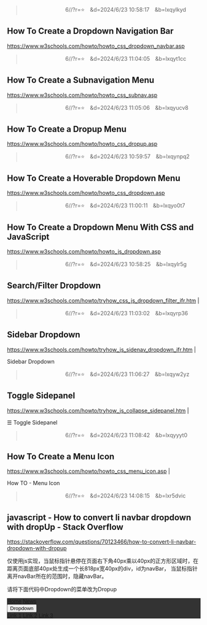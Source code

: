 
>　　　　　　　　6//?r=⭐　&d=2024/6/23 10:58:17　&b=lxqylkyd
## How To Create a Dropdown Navigation Bar
https://www.w3schools.com/howto/howto_css_dropdown_navbar.asp

>　　　　　　　　6//?r=⭐　&d=2024/6/23 11:04:05　&b=lxqyt1cc
## How To Create a Subnavigation Menu
https://www.w3schools.com/howto/howto_css_subnav.asp

>　　　　　　　　6//?r=⭐　&d=2024/6/23 11:05:06　&b=lxqyucv8
## How To Create a Dropup Menu
https://www.w3schools.com/howto/howto_css_dropup.asp


>　　　　　　　　6//?r=⭐　&d=2024/6/23 10:59:57　&b=lxqynpq2
## How To Create a Hoverable Dropdown Menu
https://www.w3schools.com/howto/howto_css_dropdown.asp

>　　　　　　　　6//?r=⭐　&d=2024/6/23 11:00:11　&b=lxqyo0t7
## How To Create a Dropdown Menu With CSS and JavaScript
https://www.w3schools.com/howto/howto_js_dropdown.asp

>　　　　　　　　6//?r=⭐　&d=2024/6/23 10:58:25　&b=lxqylr5g
## Search/Filter Dropdown
https://www.w3schools.com/howto/tryhow_css_js_dropdown_filter_ifr.htm
|

>　　　　　　　　6//?r=⭐　&d=2024/6/23 11:03:02　&b=lxqyrp36
## Sidebar Dropdown
https://www.w3schools.com/howto/tryhow_js_sidenav_dropdown_ifr.htm
|

Sidebar Dropdown

>　　　　　　　　6//?r=⭐　&d=2024/6/23 11:06:27　&b=lxqyw2yz
## Toggle Sidepanel
https://www.w3schools.com/howto/tryhow_js_collapse_sidepanel.htm
|

☰ Toggle Sidepanel

>　　　　　　　　6//?r=⭐　&d=2024/6/23 11:08:42　&b=lxqyyyt0
## How To Create a Menu Icon
https://www.w3schools.com/howto/howto_css_menu_icon.asp
|

How TO - Menu Icon

>　　　　　　　　6//?r=⭐　&d=2024/6/23 14:08:15　&b=lxr5dvic
## javascript - How to convert li navbar dropdown with dropUp - Stack Overflow
https://stackoverflow.com/questions/70123466/how-to-convert-li-navbar-dropdown-with-dropup

仅使用js实现，当鼠标指针悬停在页面右下角40px乘以40px的正方形区域时，在距离页面底部40px处生成一个长818px宽40px的div，id为navBar，
当鼠标指针离开navBar所在的范围时，隐藏navBar。

请将下面代码中Dropdown的菜单改为Dropup
<div class="navbar">
  <a href="#home">Home</a>
  <a href="#news">News</a>
  <div class="dropdown">
    <button class="dropbtn">Dropdown
      <i class="fa fa-caret-down"></i>
    </button>
    <div class="dropdown-content">
      <a href="#">Link 1</a>
      <a href="#">Link 2</a>
      <a href="#">Link 3</a>
    </div>
  </div>
</div>
<style>
/* Navbar container */
.navbar {
  overflow: hidden;
  background-color: #333;
  font-family: Arial;
}

/* Links inside the navbar */
.navbar a {
  float: left;
  font-size: 16px;
  color: white;
  text-align: center;
  padding: 14px 16px;
  text-decoration: none;
}

/* The dropdown container */
.dropdown {
  float: left;
  overflow: hidden;
}

/* Dropdown button */
.dropdown .dropbtn {
  font-size: 16px;
  border: none;
  outline: none;
  color: white;
  padding: 14px 16px;
  background-color: inherit;
  font-family: inherit; /* Important for vertical align on mobile phones */
  margin: 0; /* Important for vertical align on mobile phones */
}

/* Add a red background color to navbar links on hover */
.navbar a:hover, .dropdown:hover .dropbtn {
  background-color: red;
}

/* Dropdown content (hidden by default) */
.dropdown-content {
  display: none;
  position: absolute;
  background-color: #f9f9f9;
  min-width: 160px;
  box-shadow: 0px 8px 16px 0px rgba(0,0,0,0.2);
  z-index: 1;
}

/* Links inside the dropdown */
.dropdown-content a {
  float: none;
  color: black;
  padding: 12px 16px;
  text-decoration: none;
  display: block;
  text-align: left;
}

/* Add a grey background color to dropdown links on hover */
.dropdown-content a:hover {
  background-color: #ddd;
}

/* Show the dropdown menu on hover */
.dropdown:hover .dropdown-content {
  display: block;
}
</style>